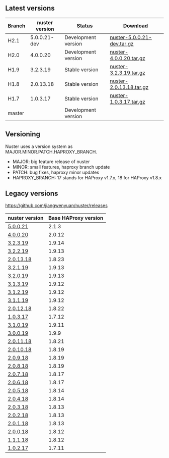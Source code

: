 
## Latest versions

Branch | nuster version | Status              | Download
------ | -------------- | ------              | --------
H2.1   | 5.0.0.21-dev  | Development version | [nuster-5.0.0.21-dev.tar.gz][5]
H2.0   | 4.0.0.20       | Development version | [nuster-4.0.0.20.tar.gz][4]
H1.9   | 3.2.3.19       | Stable version      | [nuster-3.2.3.19.tar.gz][3]
H1.8   | 2.0.13.18      | Stable version      | [nuster-2.0.13.18.tar.gz][2]
H1.7   | 1.0.3.17       | Stable version      | [nuster-1.0.3.17.tar.gz][1]
master |                | Development version |

[1]:https://github.com/jiangwenyuan/nuster/releases/download/v1.0.3.17/nuster-1.0.3.17.tar.gz
[2]:https://github.com/jiangwenyuan/nuster/releases/download/v2.0.13.18/nuster-2.0.13.18.tar.gz
[3]:https://github.com/jiangwenyuan/nuster/releases/download/v3.2.3.19/nuster-3.2.3.19.tar.gz
[4]:https://github.com/jiangwenyuan/nuster/releases/download/v4.0.0.20/nuster-4.0.0.20.tar.gz
[5]:https://github.com/jiangwenyuan/nuster/releases/download/v5.0.0.21/nuster-5.0.0.21-dev.tar.gz

## Versioning

Nuster uses a version system as MAJOR.MINOR.PATCH.HAPROXY_BRANCH.

* MAJOR: big feature release of nuster
* MINOR: small features, haproxy branch update
* PATCH: bug fixes, haproxy minor updates
* HAPROXY_BRANCH: 17 stands for HAProxy v1.7.x, 18 for HAProxy v1.8.x

## Legacy versions

https://github.com/jiangwenyuan/nuster/releases

| nuster version                                                              | Base HAProxy version
| --------------                                                              | ---------------
| [5.0.0.21](https://github.com/jiangwenyuan/nuster/releases/tag/v5.0.0.21)   | 2.1.3
| [4.0.0.20](https://github.com/jiangwenyuan/nuster/releases/tag/v4.0.0.20)   | 2.0.12
| [3.2.3.19](https://github.com/jiangwenyuan/nuster/releases/tag/v3.2.3.19)   | 1.9.14
| [3.2.2.19](https://github.com/jiangwenyuan/nuster/releases/tag/v3.2.2.19)   | 1.9.13
| [2.0.13.18](https://github.com/jiangwenyuan/nuster/releases/tag/v2.0.13.18) | 1.8.23
| [3.2.1.19](https://github.com/jiangwenyuan/nuster/releases/tag/v3.2.1.19)   | 1.9.13
| [3.2.0.19](https://github.com/jiangwenyuan/nuster/releases/tag/v3.2.0.19)   | 1.9.13
| [3.1.3.19](https://github.com/jiangwenyuan/nuster/releases/tag/v3.1.3.19)   | 1.9.12
| [3.1.2.19](https://github.com/jiangwenyuan/nuster/releases/tag/v3.1.2.19)   | 1.9.12
| [3.1.1.19](https://github.com/jiangwenyuan/nuster/releases/tag/v3.1.1.19)   | 1.9.12
| [2.0.12.18](https://github.com/jiangwenyuan/nuster/releases/tag/v2.0.12.18) | 1.8.22
| [1.0.3.17](https://github.com/jiangwenyuan/nuster/releases/tag/v1.0.3.17)   | 1.7.12
| [3.1.0.19](https://github.com/jiangwenyuan/nuster/releases/tag/v3.1.0.19)   | 1.9.11
| [3.0.0.19](https://github.com/jiangwenyuan/nuster/releases/tag/v3.0.0.19)   | 1.9.9
| [2.0.11.18](https://github.com/jiangwenyuan/nuster/releases/tag/v2.0.11.18) | 1.8.21
| [2.0.10.18](https://github.com/jiangwenyuan/nuster/releases/tag/v2.0.10.18) | 1.8.19
| [2.0.9.18](https://github.com/jiangwenyuan/nuster/releases/tag/v2.0.9.18)   | 1.8.19
| [2.0.8.18](https://github.com/jiangwenyuan/nuster/releases/tag/v2.0.8.18)   | 1.8.19
| [2.0.7.18](https://github.com/jiangwenyuan/nuster/releases/tag/v2.0.7.18)   | 1.8.17
| [2.0.6.18](https://github.com/jiangwenyuan/nuster/releases/tag/v2.0.6.18)   | 1.8.17
| [2.0.5.18](https://github.com/jiangwenyuan/nuster/releases/tag/v2.0.5.18)   | 1.8.14
| [2.0.4.18](https://github.com/jiangwenyuan/nuster/releases/tag/v2.0.4.18)   | 1.8.14
| [2.0.3.18](https://github.com/jiangwenyuan/nuster/releases/tag/v2.0.3.18)   | 1.8.13
| [2.0.2.18](https://github.com/jiangwenyuan/nuster/releases/tag/v2.0.2.18)   | 1.8.13
| [2.0.1.18](https://github.com/jiangwenyuan/nuster/releases/tag/v2.0.1.18)   | 1.8.13
| [2.0.0.18](https://github.com/jiangwenyuan/nuster/releases/tag/v2.0.0.18)   | 1.8.12
| [1.1.1.18](https://github.com/jiangwenyuan/nuster/releases/tag/v1.1.1.18)   | 1.8.12
| [1.0.2.17](https://github.com/jiangwenyuan/nuster/releases/tag/v1.0.2.17)   | 1.7.11
